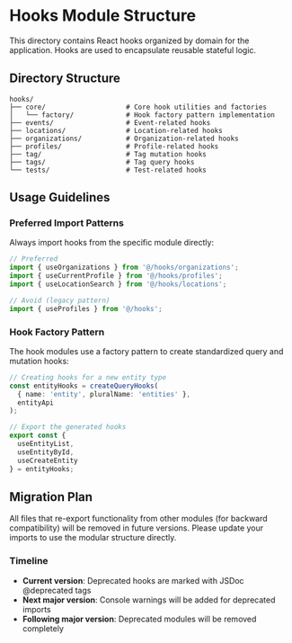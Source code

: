 
# Hooks Module Structure

This directory contains React hooks organized by domain for the application. Hooks are used to encapsulate reusable stateful logic.

## Directory Structure

```
hooks/
├── core/                    # Core hook utilities and factories
│   └── factory/             # Hook factory pattern implementation
├── events/                  # Event-related hooks
├── locations/               # Location-related hooks
├── organizations/           # Organization-related hooks
├── profiles/                # Profile-related hooks
├── tag/                     # Tag mutation hooks
├── tags/                    # Tag query hooks
└── tests/                   # Test-related hooks
```

## Usage Guidelines

### Preferred Import Patterns

Always import hooks from the specific module directly:

```typescript
// Preferred
import { useOrganizations } from '@/hooks/organizations';
import { useCurrentProfile } from '@/hooks/profiles';
import { useLocationSearch } from '@/hooks/locations';

// Avoid (legacy pattern)
import { useProfiles } from '@/hooks';
```

### Hook Factory Pattern

The hook modules use a factory pattern to create standardized query and mutation hooks:

```typescript
// Creating hooks for a new entity type
const entityHooks = createQueryHooks(
  { name: 'entity', pluralName: 'entities' },
  entityApi
);

// Export the generated hooks
export const { 
  useEntityList, 
  useEntityById, 
  useCreateEntity 
} = entityHooks;
```

## Migration Plan

All files that re-export functionality from other modules (for backward compatibility) will be removed in future versions. Please update your imports to use the modular structure directly.

### Timeline

- **Current version**: Deprecated hooks are marked with JSDoc @deprecated tags
- **Next major version**: Console warnings will be added for deprecated imports
- **Following major version**: Deprecated modules will be removed completely
